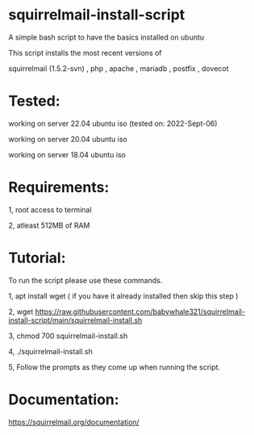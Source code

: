 # squirrelmail-install-script
A simple bash script to have the basics installed on ubuntu

This script installs the most recent versions of

squirrelmail (1.5.2-svn) , php , apache , mariadb , postfix , dovecot

 # Tested:
 
 working on server 22.04 ubuntu iso (tested on: 2022-Sept-06)
 
 working on server 20.04 ubuntu iso
 
 working on server 18.04 ubuntu iso

# Requirements:

1, root access to terminal

2, atleast 512MB of RAM


# Tutorial:

To run the script please use these commands.

1, apt install wget ( if you have it already installed then skip this step )

2, wget https://raw.githubusercontent.com/babywhale321/squirrelmail-install-script/main/squirrelmail-install.sh

3, chmod 700 squirrelmail-install.sh

4, ./squirrelmail-install.sh

5, Follow the prompts as they come up when running the script.
 
# Documentation:

https://squirrelmail.org/documentation/
